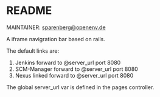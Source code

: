 # README

MAINTAINER: sparenberg@openenv.de

A iframe navigration bar based on rails.

The default links are:
1. Jenkins forward to @server_url port 8080
2. SCM-Manager forward to @server_url port 8080
3. Nexus linked forward to @server_url port 8080

The global server_url var is defined in the pages controller.
